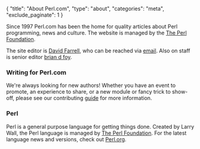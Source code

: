 {
  "title": "About Perl.com",
  "type": "about",
  "categories": "meta",
  "exclude_paginate": 1
}

Since 1997 Perl.com has been the home for quality articles about Perl programming, news and culture. The website is managed by the [The Perl Foundation](http://www.perlfoundation.org).

The site editor is [David Farrell](/authors/david-farrell/), who can be reached via [email](mailto:perl.com-editor@perl.org). Also on staff is senior editor [brian d foy](/authors/brian-d-foy).

### Writing for Perl.com
We're always looking for new authors! Whether you have an event to promote, an experience to share, or a new module or fancy trick to show-off, please see our contributing [guide](https://github.com/dnmfarrell/perldotcom/blob/master/CONTRIBUTING.md) for more information.

### Perl
Perl is a general purpose language for getting things done. Created by Larry Wall, the Perl language is managed by [The Perl Foundation](http://www.perlfoundation.org). For the latest language news and versions, check out [Perl.org](https://perl.org).

